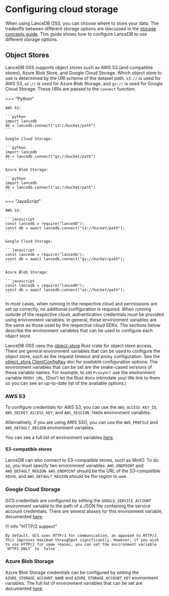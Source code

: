 # Configuring cloud storage

<!-- TODO: When we add documentation for how to configure other storage types
           we can change the name to a more general "Configuring storage" -->

When using LanceDB OSS, you can choose where to store your data. The tradeoffs between different storage options are discussed in the [storage concepts guide](../concepts/storage.md). This guide shows how to configure LanceDB to use different storage options.

## Object Stores

LanceDB OSS supports object stores such as AWS S3 (and compatible stores), Azure Blob Store, and Google Cloud Storage. Which object store to use is determined by the URI scheme of the dataset path. `s3://` is used for AWS S3, `az://` is used for Azure Blob Storage, and `gs://` is used for Google Cloud Storage. These URIs are passed to the `connect` function:

=== "Python"

    AWS S3:

    ```python
    import lancedb
    db = lancedb.connect("s3://bucket/path")
    ```

    Google Cloud Storage:

    ```python
    import lancedb
    db = lancedb.connect("gs://bucket/path")
    ```

    Azure Blob Storage:

    ```python
    import lancedb
    db = lancedb.connect("az://bucket/path")
    ```

=== "JavaScript"

    AWS S3:

    ```javascript
    const lancedb = require("lancedb");
    const db = await lancedb.connect("s3://bucket/path");
    ```

    Google Cloud Storage:

    ```javascript
    const lancedb = require("lancedb");
    const db = await lancedb.connect("gs://bucket/path");
    ```

    Azure Blob Storage:

    ```javascript
    const lancedb = require("lancedb");
    const db = await lancedb.connect("az://bucket/path");
    ```

In most cases, when running in the respective cloud and permissions are set up correctly, no additional configuration is required. When running outside of the respective cloud, authentication credentials must be provided using environment variables. In general, these environment variables are the same as those used by the respective cloud SDKs. The sections below describe the environment variables that can be used to configure each object store.

LanceDB OSS uses the [object-store](https://docs.rs/object_store/latest/object_store/) Rust crate for object store access. There are general environment variables that can be used to configure the object store, such as the request timeout and proxy configuration. See the [object_store ClientConfigKey](https://docs.rs/object_store/latest/object_store/enum.ClientConfigKey.html) doc for available configuration options. The environment variables that can be set are the snake-cased versions of these variable names. For example, to set `ProxyUrl` use the environment variable `PROXY_URL`. (Don't let the Rust docs intimidate you! We link to them so you can see an up-to-date list of the available options.)


### AWS S3

To configure credentials for AWS S3, you can use the `AWS_ACCESS_KEY_ID`, `AWS_SECRET_ACCESS_KEY`, and `AWS_SESSION_TOKEN` environment variables.

Alternatively, if you are using AWS SSO, you can use the `AWS_PROFILE` and `AWS_DEFAULT_REGION` environment variables.

You can see a full list of environment variables [here](https://docs.rs/object_store/latest/object_store/aws/struct.AmazonS3Builder.html#method.from_env).

#### S3-compatible stores

LanceDB can also connect to S3-compatible stores, such as MinIO. To do so, you must specify two environment variables: `AWS_ENDPOINT` and `AWS_DEFAULT_REGION`. `AWS_ENDPOINT` should be the URL of the S3-compatible store, and `AWS_DEFAULT_REGION` should be the region to use.

<!-- TODO: we should also document the use of S3 Express once we fully support it -->

### Google Cloud Storage

GCS credentials are configured by setting the `GOOGLE_SERVICE_ACCOUNT` environment variable to the path of a JSON file containing the service account credentials. There are several aliases for this environment variable, documented [here](https://docs.rs/object_store/latest/object_store/gcp/struct.GoogleCloudStorageBuilder.html#method.from_env).


!!! info "HTTP/2 support"

    By default, GCS uses HTTP/1 for communication, as opposed to HTTP/2. This improves maximum throughput significantly. However, if you wish to use HTTP/2 for some reason, you can set the environment variable `HTTP1_ONLY` to `false`.

### Azure Blob Storage

Azure Blob Storage credentials can be configured by setting the `AZURE_STORAGE_ACCOUNT_NAME` and ``AZURE_STORAGE_ACCOUNT_KEY`` environment variables. The full list of environment variables that can be set are documented [here](https://docs.rs/object_store/latest/object_store/azure/struct.MicrosoftAzureBuilder.html#method.from_env).


<!-- TODO: demonstrate how to configure networked file systems for optimal performance -->